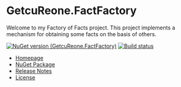 # GetcuReone.FactFactory

Welcome to my Factory of Facts project. This project implements a mechanism for obtaining some facts on the basis of others.

[![NuGet version (GetcuReone.FactFactory)](https://img.shields.io/nuget/v/GetcuReone.FactFactory.svg?style=flat-square)](https://www.nuget.org/packages/GetcuReone.FactFactory/)
[![Build status](https://dev.azure.com/GetcuReone-Studio/OpenSource-Projects/_apis/build/status/master-FactFactory?branchName=master)](https://dev.azure.com/GetcuReone-Studio/OpenSource-Projects/_build/latest?definitionId=23)

- [Homepage](https://github.com/GetcuReone/FactFactory/wiki)
- [NuGet Package](https://www.nuget.org/packages/GetcuReone.FactFactory/)
- [Release Notes](https://github.com/JamesNK/Newtonsoft.Json/releases)
- [License](LICENSE.txt)
